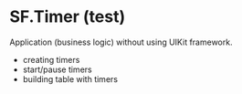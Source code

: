 # SF.Timer (test) 

Application (business logic) without using UIKit framework.

- creating timers
- start/pause timers
- building table with timers
